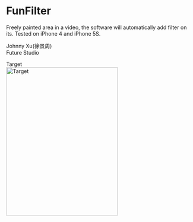 # FunFilter
Freely painted area in a video, the software will automatically add filter on its. Tested on iPhone 4 and iPhone 5S.

Johnny Xu(徐景周)  
Future Studio

Target    
<img src="https://github.com/xujingzhou/FunFilter/blob/master/Resource/Demo/Demo.gif" width = "300" height = "400" alt="Target" align=center />

